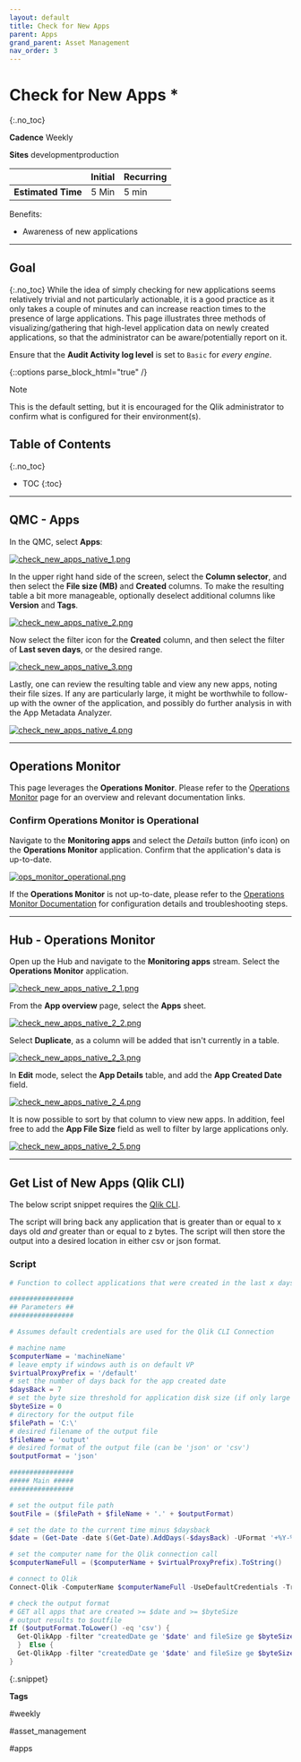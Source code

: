 ```yaml
---
layout: default
title: Check for New Apps
parent: Apps
grand_parent: Asset Management
nav_order: 3
---
```


# Check for New Apps <i class="fas fa-file-code fa-xs" title="API | Script Optional"></i>*
{:.no_toc}

**Cadence** <span class="label cadence">Weekly</span>

**Sites** <span class="label dev">development</span><span class="label prod">production</span>

|                                  		                    | Initial | Recurring |
|---------------------------------------------------------|---------|-----------|
| <i class="far fa-clock fa-sm"></i> **Estimated Time**   | 5 Min   | 5 min     |

Benefits:

  - Awareness of new applications
  
-------------------------

## Goal
{:.no_toc}
While the idea of simply checking for new applications seems relatively trivial and not particularly actionable, it is a good practice as it only takes a couple of minutes and can increase reaction times to the presence of large applications. This page illustrates three methods of visualizing/gathering that high-level application data on newly created applications, so that the administrator can be aware/potentially report on it.

Ensure that the **Audit Activity log level** is set to `Basic` for _every engine_.

{::options parse_block_html="true" /}
<div class="card">
<div class="card-header">
<i class="fas fa-exclamation-circle fa-sm"></i> Note
</div>
<div class="card-body">
<p>This is the default setting, but it is encouraged for the Qlik administrator to confirm what is configured for their environment(s).</p>
</div>
</div>

## Table of Contents
{:.no_toc}

* TOC
{:toc}
-------------------------

## QMC - Apps

In the QMC, select **Apps**:

[![check_new_apps_native_1.png](images/check_new_apps_native_1.png)](https://raw.githubusercontent.com/eapowertools/qs-admin-playbook/master/docs/asset_management/apps/images/check_new_apps_native_1.png)

In the upper right hand side of the screen, select the **Column selector**, and then select the **File size (MB)** and **Created** columns. To make the resulting table a bit more manageable, optionally deselect additional columns like **Version** and **Tags**.

[![check_new_apps_native_2.png](images/check_new_apps_native_2.png)](https://raw.githubusercontent.com/eapowertools/qs-admin-playbook/master/docs/asset_management/apps/images/check_new_apps_native_2.png)

Now select the filter icon for the **Created** column, and then select the filter of **Last seven days**, or the desired range.

[![check_new_apps_native_3.png](images/check_new_apps_native_3.png)](https://raw.githubusercontent.com/eapowertools/qs-admin-playbook/master/docs/asset_management/apps/images/check_new_apps_native_3.png)

Lastly, one can review the resulting table and view any new apps, noting their file sizes. If any are particularly large, it might be worthwhile to follow-up with the owner of the application, and possibly do further analysis in with the App Metadata Analyzer.

[![check_new_apps_native_4.png](images/check_new_apps_native_4.png)](https://raw.githubusercontent.com/eapowertools/qs-admin-playbook/master/docs/asset_management/apps/images/check_new_apps_native_4.png)

-------------------------

## Operations Monitor

This page leverages the **Operations Monitor**. Please refer to the [Operations Monitor](../../tooling/operations_monitor.md) page for an overview and relevant documentation links.

### Confirm Operations Monitor is Operational

Navigate to the **Monitoring apps** and select the _Details_ button (info icon) on the **Operations Monitor** application. Confirm that the application's data is up-to-date.

[![ops_monitor_operational.png](images/ops_monitor_operational.png)](https://raw.githubusercontent.com/eapowertools/qs-admin-playbook/master/docs/asset_management/apps/images/ops_monitor_operational.png)

If the **Operations Monitor** is not up-to-date, please refer to the [Operations Monitor Documentation](../../tooling/operations_monitor.md#documentation) for configuration details and troubleshooting steps.

-------------------------

## Hub - Operations Monitor

Open up the Hub and navigate to the **Monitoring apps** stream. Select the **Operations Monitor** application.

[![check_new_apps_native_2_1.png](images/check_new_apps_native_2_1.png)](https://raw.githubusercontent.com/eapowertools/qs-admin-playbook/master/docs/asset_management/apps/images/check_new_apps_native_2_1.png)

From the **App overview** page, select the **Apps** sheet.

[![check_new_apps_native_2_2.png](images/check_new_apps_native_2_2.png)](https://raw.githubusercontent.com/eapowertools/qs-admin-playbook/master/docs/asset_management/apps/images/check_new_apps_native_2_2.png)

Select **Duplicate**, as a column will be added that isn't currently in a table.

[![check_new_apps_native_2_3.png](images/check_new_apps_native_2_3.png)](https://raw.githubusercontent.com/eapowertools/qs-admin-playbook/master/docs/asset_management/apps/images/check_new_apps_native_2_3.png)

In **Edit** mode, select the **App Details** table, and add the **App Created Date** field.

[![check_new_apps_native_2_4.png](images/check_new_apps_native_2_4.png)](https://raw.githubusercontent.com/eapowertools/qs-admin-playbook/master/docs/asset_management/apps/images/check_new_apps_native_2_4.png)

It is now possible to sort by that column to view new apps. In addition, feel free to add the **App File Size** field as well to filter by large applications only.

[![check_new_apps_native_2_5.png](images/check_new_apps_native_2_5.png)](https://raw.githubusercontent.com/eapowertools/qs-admin-playbook/master/docs/asset_management/apps/images/check_new_apps_native_2_5.png)

-------------------------

## Get List of New Apps (Qlik CLI) <i class="fas fa-file-code fa-xs" title="API | Requires Script"></i>

The below script snippet requires the [Qlik CLI](../../tooling/qlik_cli.md).

The script will bring back any application that is greater than or equal to x days old _and_ greater than or equal to z bytes. The script will then store the output into a desired location in either csv or json format.

### Script
```powershell
# Function to collect applications that were created in the last x days over z size in bytes

################
## Parameters ##
################

# Assumes default credentials are used for the Qlik CLI Connection

# machine name
$computerName = 'machineName'
# leave empty if windows auth is on default VP
$virtualProxyPrefix = '/default'
# set the number of days back for the app created date
$daysBack = 7
# set the byte size threshold for application disk size (if only large apps are desired)
$byteSize = 0
# directory for the output file
$filePath = 'C:\'
# desired filename of the output file
$fileName = 'output'
# desired format of the output file (can be 'json' or 'csv')
$outputFormat = 'json'

################
##### Main #####
################

# set the output file path
$outFile = ($filePath + $fileName + '.' + $outputFormat)

# set the date to the current time minus $daysback
$date = (Get-Date -date $(Get-Date).AddDays(-$daysBack) -UFormat '+%Y-%m-%dT%H:%M:%S.000Z').ToString()

# set the computer name for the Qlik connection call
$computerNameFull = ($computerName + $virtualProxyPrefix).ToString()

# connect to Qlik
Connect-Qlik -ComputerName $computerNameFull -UseDefaultCredentials -TrustAllCerts

# check the output format
# GET all apps that are created >= $date and >= $byteSize
# output results to $outfile
If ($outputFormat.ToLower() -eq 'csv') {
  Get-QlikApp -filter "createdDate ge '$date' and fileSize ge $byteSize" -full | ConvertTo-Csv -NoTypeInformation | Set-Content $outFile
  }  Else {
  Get-QlikApp -filter "createdDate ge '$date' and fileSize ge $byteSize" -full | ConvertTo-Json | Set-Content $outFile
} 
```
{:.snippet}

**Tags**

#weekly

#asset_management

#apps

&nbsp;
